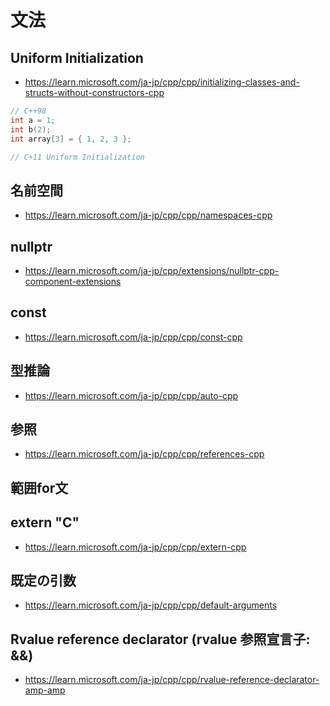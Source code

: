 # 文法
## Uniform Initialization
- https://learn.microsoft.com/ja-jp/cpp/cpp/initializing-classes-and-structs-without-constructors-cpp

```cpp
// C++98
int a = 1;
int b(2);
int array[3] = { 1, 2, 3 };

// C+11 Uniform Initialization


```
## 名前空間
- https://learn.microsoft.com/ja-jp/cpp/cpp/namespaces-cpp
## nullptr
- https://learn.microsoft.com/ja-jp/cpp/extensions/nullptr-cpp-component-extensions
## const
- https://learn.microsoft.com/ja-jp/cpp/cpp/const-cpp
## 型推論
- https://learn.microsoft.com/ja-jp/cpp/cpp/auto-cpp
## 参照
- https://learn.microsoft.com/ja-jp/cpp/cpp/references-cpp
## 範囲for文
## extern "C"
- https://learn.microsoft.com/ja-jp/cpp/cpp/extern-cpp
## 既定の引数
- https://learn.microsoft.com/ja-jp/cpp/cpp/default-arguments
## Rvalue reference declarator (rvalue 参照宣言子: &&)
- https://learn.microsoft.com/ja-jp/cpp/cpp/rvalue-reference-declarator-amp-amp

